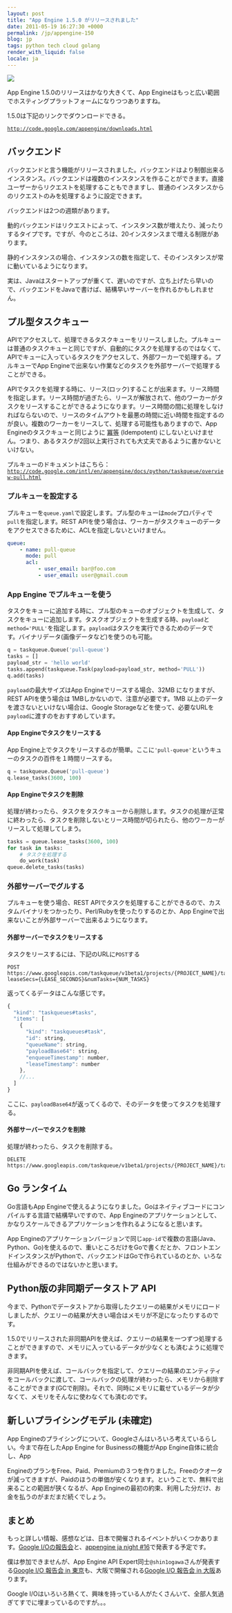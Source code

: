 ```yaml
---
layout: post
title: "App Engine 1.5.0 がリリースされました"
date: 2011-05-19 16:27:30 +0000
permalink: /jp/appengine-150
blog: jp
tags: python tech cloud golang
render_with_liquid: false
locale: ja
---
```


![](/assets/images/appengine/appengine_lowres.png)

App Engine 1.5.0のリリースはかなり大きくて、App Engineはもっと広い範囲でホスティングプラットフォームになりつつありますね。

1.5.0は下記のリンクでダウンロードできる。

[`http://code.google.com/appengine/downloads.html`](http://code.google.com/appengine/downloads.html)

## バックエンド

バックエンドと言う機能がリリースされました。バックエンドはより制御出来るインスタンス。バックエンドは複数のインスタンスを作ることができます。直接ユーザーからリクエストを処理することもできますし、普通のインスタンスからのリクエストのみを処理するように設定できます。

バックエンドは2つの週類があります。

動的バックエンドはリクエストによって、インスタンス数が増えたり、減ったりするタイプです。ですが、今のところは、20インスタンスまで増える制限があります。

静的インスタンスの場合、インスタンスの数を指定して、そのインスタンスが常に動いているようになります。

実は、Javaはスタートアップが重くて、遅いのですが、立ち上げたら早いので、バックエンドをJavaで書けば、結構早いサーバーを作れるかもしれません。

## プル型タスクキュー

APIでアクセスして、処理できるタスクキューをリリースしました。プルキューは普通のタスクキューと同じですが、自動的にタスクを処理するのではなくて、APIでキューに入っているタスクをアクセスして、外部ワーカーで処理する。プルキューでApp
Engineで出来ない作業などのタスクを外部サーバーで処理することができる。

APIでタスクを処理する時に、リース(ロック)することが出来ます。リース時間を指定します。リース時間が過ぎたら、リースが解放されて、他のワーカーがタスクをリースすることができるようになります。リース時間の間に処理をしなければならないので、リースのタイムアウトを最悪の時間に近い時間を指定するのが良い。複数のワーカーをリースして、処理する可能性もありますので、App Engineのタスクキューと同じように [冪等](http://ja.wikipedia.org/wiki/%E5%86%AA%E7%AD%89) (Idempotent) にしないといけません。つまり、あるタスクが2回以上実行されても大丈夫であるように書かないといけない。

プルキューのドキュメントはこちら：
[`http://code.google.com/intl/en/appengine/docs/python/taskqueue/overview-pull.html`](http://code.google.com/intl/en/appengine/docs/python/taskqueue/overview-pull.html)

### プルキューを設定する

プルキューを`queue.yaml`で設定します。プル型のキューは`mode`プロパティで`pull`を指定します。REST APIを使う場合は、ワーカーがタスクキューのデータをアクセスできるために、ACLを指定しないといけません。

```yaml
queue:
    - name: pull-queue
      mode: pull
      acl:
          - user_email: bar@foo.com
          - user_email: user@gmail.coum
```

### App Engine でプルキューを使う

タスクをキューに追加する時に、プル型のキューのオブジェクトを生成して、タスクをキューに追加します。タスクオブジェクトを生成する時、`payload`と`method='PULL'`を指定します。`payload`はタスクを実行できるためのデータです。バイナリデータ(画像データなど)を使うのも可能。

```python
q = taskqueue.Queue('pull-queue')
tasks = []
payload_str = 'hello world'
tasks.append(taskqueue.Task(payload=payload_str, method='PULL'))
q.add(tasks)
```

`payload`の最大サイズはApp Engineでリースする場合、32MB になりますが、REST APIを使う場合は 1MBしかないので、注意が必要です。1MB 以上のデータを渡さないといけない場合は、Google Storageなどを使って、必要なURLを`payload`に渡すのをおすすめしています。

#### App Engineでタスクをリースする

App Engine上でタスクをリースするのが簡単。ここに`'pull-queue'`というキューのタスクの百件を１時間リースする。

```python
q = taskqueue.Queue('pull-queue')
q.lease_tasks(3600, 100)
```

#### App Engineでタスクを削除

処理が終わったら、タスクをタスクキューから削除します。タスクの処理が正常に終わったら、タスクを削除しないとリース時間が切られたら、他のワーカーがリースして処理してしまう。

```python
tasks = queue.lease_tasks(3600, 100)
for task in tasks:
    # タスクを処理する
    do_work(task)
queue.delete_tasks(tasks)
```

### 外部サーバーでグルする

プルキューを使う場合、REST
APIでタスクを処理することができるので、カスタムバイナリをつかったり、Perl/Rubyを使ったりするのとか、App
Engineで出来ないことが外部サーバーで出来るようになります。

#### 外部サーバーでタスクをリースする

タスクをリースするには、下記のURLに`POST`する

```text
POST
https://www.googleapis.com/taskqueue/v1beta1/projects/{PROJECT_NAME}/taskqueues/{TASKQUEUE_NAME}/tasks/lease?leaseSecs={LEASE_SECONDS}&numTasks={NUM_TASKS}
```

返ってくるデータはこんな感じです。

```javascript
{
  "kind": "taskqueues#tasks",
  "items": [
    {
      "kind": "taskqueues#task",
      "id": string,
      "queueName": string,
      "payloadBase64": string,
      "enqueueTimestamp": number,
      "leaseTimestamp": number
    },
    //...
  ]
}
```

ここに、`payloadBase64`が返ってくるので、そのデータを使ってタスクを処理する。

#### 外部サーバーでタスクを削除

処理が終わったら、タスクを削除する。

```text
DELETE
https://www.googleapis.com/taskqueue/v1beta1/projects/{PROJECT_NAME}/taskqueues/{TASKQUEUE_NAME}/tasks/{TASK_NAME}
```

## Go ランタイム

Go言語もApp
Engineで使えるようになりました。Goはネイティブコードにコンパイルする言語で結構早いですので、App
Engineのアプリケーションとして、かなりスケールできるアプリケーションを作れるようになると思います。

App Engineのアプリケーションバージョンで同じ`app-id`で複数の言語(Java、Python、Go)を使えるので、重いところだけをGoで書くだとか、フロントエンドインスタンスがPythonで、バックエンドはGoで作られているのとか、いろな仕組みができるのではないかと思います。

## Python版の非同期データストア API

今まで、Pythonでデータストアから取得したクエリーの結果がメモリにロードしましたが、クエリーの結果が大きい場合はメモリが不足になったりするのです。

1.5.0でリリースされた非同期APIを使えば、クエリーの結果を一つずつ処理することができますので、メモリに入っているデータが少なくとも済むように処理できます。

非同期APIを使えば、コールバックを指定して、クエリーの結果のエンティティをコールバックに渡して、コールバックの処理が終わったら、メモリから削除することができます(GCで削除)。それで、同時にメモリに載せているデータが少なくて、メモリをそんなに使わなくても済むのです。

## 新しいプライシングモデル (未確定)

App Engineのプライシングについて、Googleさんはいろいろ考えているらしい。今まで存在したApp
Engine for Businessの機能がApp Engine自体に統合し、App

EngineのプランをFree、Paid、Premiumの３つを作りました。Freeのクオータが減ってきますが、Paidのほうの単価が安くなります。ということで、無料で出来ることの範囲が狭くなるが、App
Engineの最初の約束、利用した分だけ、お金を払うのがまだまだ続くでしょう。

## まとめ

もっと詳しい情報、感想などは、日本で開催されるイベントがいくつかあります。[Google I/Oの報告会](http://googledevjp.blogspot.com/2011/05/google-api-experts-google-io-2011.html)と、[appengine ja night #16](http://atnd.org/events/15938)で発表する予定です。

僕は参加できませんが、App Engine API
Expert同士`@shin1ogawa`さんが発表する[Google I/O 報告会 in
東京](http://atnd.org/events/15793)も、大阪で開催される[Google I/O 報告会 in
大阪](http://atnd.org/events/15818)あります。

Google I/Oはいろいろ熱くて、興味を持っている人がたくさんいて、全部人気過ぎてすでに埋まっているのですが。。。
